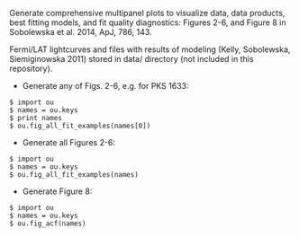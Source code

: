 Generate comprehensive multipanel plots to visualize data, data products, best fitting models, and fit quality diagnostics: Figures 2-6, and Figure 8 in Sobolewska et al. 2014, ApJ, 786, 143.

Fermi/LAT lightcurves and files with results of modeling (Kelly, Sobolewska, Siemiginowska 2011) stored in data/ directory (not included in this repository).

* Generate any of Figs. 2-6, e.g. for PKS 1633:

```
$ import ou
$ names = ou.keys
$ print names
$ ou.fig_all_fit_examples(names[0])
```

* Generate all Figures 2-6:

```
$ import ou
$ names = ou.keys
$ ou.fig_all_fit_examples(names)
```

* Generate Figure 8:

```
$ import ou
$ names = ou.keys
$ ou.fig_acf(names)
```
